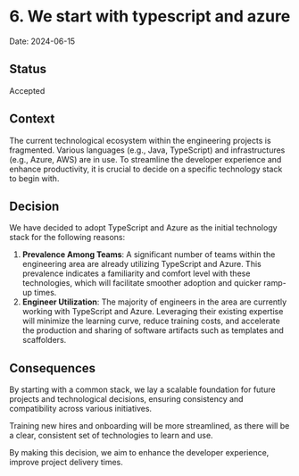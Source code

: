 # 6. We start with typescript and azure

Date: 2024-06-15

## Status

Accepted

## Context

The current technological ecosystem within the engineering projects is
fragmented. Various languages (e.g., Java, TypeScript) and infrastructures
(e.g., Azure, AWS) are in use. To streamline the developer experience and
enhance productivity, it is crucial to decide on a specific technology stack to
begin with.

## Decision

We have decided to adopt TypeScript and Azure as the initial technology stack
for the following reasons:

1. **Prevalence Among Teams**: A significant number of teams within the
   engineering area are already utilizing TypeScript and Azure. This prevalence
   indicates a familiarity and comfort level with these technologies, which will
   facilitate smoother adoption and quicker ramp-up times.
1. **Engineer Utilization**: The majority of engineers in the area are currently
   working with TypeScript and Azure. Leveraging their existing expertise will
   minimize the learning curve, reduce training costs, and accelerate the
   production and sharing of software artifacts such as templates and
   scaffolders.

## Consequences

By starting with a common stack, we lay a scalable foundation for future
projects and technological decisions, ensuring consistency and compatibility
across various initiatives.

Training new hires and onboarding will be more streamlined, as there will be a
clear, consistent set of technologies to learn and use.

By making this decision, we aim to enhance the developer experience, improve
project delivery times.
